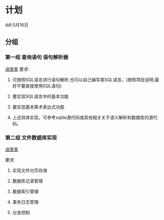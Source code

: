 # 计划

ddl:5月16日

## 分组

### 第一组 查询语句 语句解析器

[进度表](https://github.com/SYSU-MSC-Studio/Project-B/blob/master/Group%201/timetable.md)
要求:

1. 可按照SQL语言进行语句解析,也可以自己编写类SQL语言。(按照项目说明,最好不要直接使用SQL语句)

2. 要实现SQL语言中的基本功能

3. 要实现基本算术表达式功能

4. 上述具体实现，可参考sqlite源代码或其他相关关于语义解析和数据库的源代码。

### 第二组 文件数据库实现

[进度表](https://github.com/SYSU-MSC-Studio/Project-B/blob/master/Group%201/timetable.md)

要求:

1. 实现文件分页存储

2. 数据库记录管理

3. 数据索引管理

4. 事务日志管理

5. 分发控制